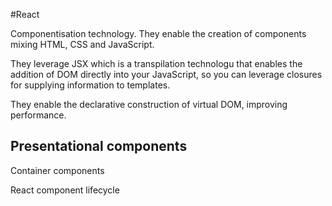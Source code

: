 #React

Componentisation technology. They enable the creation of components mixing HTML, CSS and JavaScript.

They leverage JSX which is a transpilation technologu that enables the addition of DOM directly into your JavaScript, so you can leverage closures for supplying information to templates.

They enable the declarative construction of virtual DOM, improving performance.

Presentational components
 - 
Container components

React component lifecycle
